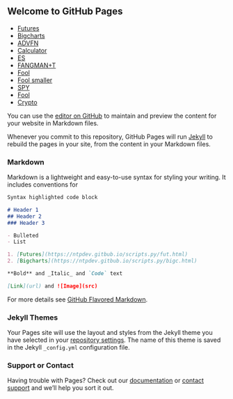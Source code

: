 ## Welcome to GitHub Pages
- [Futures](fut.html)
- [Bigcharts](bigc.html)
- [ADVFN](adv.html)
- [Calculator](tgt.html)
- [ES](https://www.barchart.com/futures/quotes/ES*0/technical-chart?plot=CANDLE&volume=contract&data=I:30&density=X&pricesOn=0&asPctChange=0&logscale=0&im=30&indicators=SMA(40);SMACD(3,10,16)&sym=ESU22&grid=1&height=375&studyheight=100&timeframe=4%20Months)
- [FANGMAN+T](https://stockcharts.com/freecharts/candleglance.html?META,AAPL,NVDA,GOOG,MSFT,AMZN,NFLX,TSLA,XLK)
- [Fool](bigcf.html)
- [Fool smaller](bigcfs.html)
- [SPY](https://schrts.co/RpjzJZVk)
- [Fool](https://stockcharts.com/freecharts/candleglance.html?CFLT,DDOG,DOCN,SNOW,TEAM,TTD,TYL,VEEV)
- [Crypto](https://stockcharts.com/freecharts/candleglance.html?ARBK,COIN,CORZ,MARA,MSTR,SQ,$BTCUSD,$ETHUSD,$ADAUSD)

You can use the [editor on GitHub](https://github.com/ntpdev/scripts.py/edit/gh-pages/index.md) to maintain and preview the content for your website in Markdown files.

Whenever you commit to this repository, GitHub Pages will run [Jekyll](https://jekyllrb.com/) to rebuild the pages in your site, from the content in your Markdown files.

### Markdown

Markdown is a lightweight and easy-to-use syntax for styling your writing. It includes conventions for

```markdown
Syntax highlighted code block

# Header 1
## Header 2
### Header 3

- Bulleted
- List

1. [Futures](https://ntpdev.gitbub.io/scripts.py/fut.html)
2. [Bigcharts](https://ntpdev.gitbub.io/scripts.py/bigc.html)

**Bold** and _Italic_ and `Code` text

[Link](url) and ![Image](src)
```

For more details see [GitHub Flavored Markdown](https://guides.github.com/features/mastering-markdown/).

### Jekyll Themes

Your Pages site will use the layout and styles from the Jekyll theme you have selected in your [repository settings](https://github.com/ntpdev/scripts.py/settings/pages). The name of this theme is saved in the Jekyll `_config.yml` configuration file.

### Support or Contact

Having trouble with Pages? Check out our [documentation](https://docs.github.com/categories/github-pages-basics/) or [contact support](https://support.github.com/contact) and we’ll help you sort it out.

